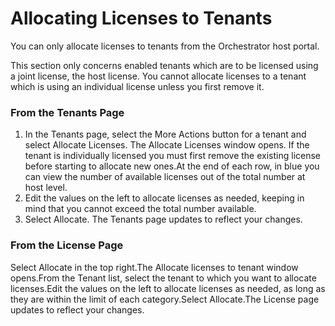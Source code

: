 ﻿# Allocating Licenses to Tenants

You can only allocate licenses to tenants from the Orchestrator host portal.

This section only concerns enabled tenants which are to be licensed using a joint license, the host license. You cannot allocate licenses to a tenant which is using an individual license unless you first remove it.

### From the Tenants Page

1. In the Tenants page, select the More Actions button for a tenant and select Allocate Licenses. The Allocate Licenses window opens. If the tenant is individually licensed you must first remove the existing license before starting to allocate new ones.At the end of each row, in blue you can view the number of available licenses out of the total number at host level.
2. Edit the values on the left to allocate licenses as needed, keeping in mind that you cannot exceed the total number available.
3. Select Allocate. The Tenants page updates to reflect your changes.


### From the License Page

Select Allocate in the top right.The Allocate licenses to tenant window opens.From the Tenant list, select the tenant to which you want to allocate licenses.Edit the values on the left to allocate licenses as needed, as long as they are within the limit of each category.Select Allocate.The License page updates to reflect your changes.

